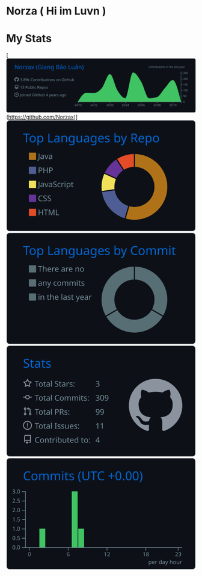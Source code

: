 # Norza ( Hi im Luvn )






# My Stats
[![](https://raw.githubusercontent.com/Norzax/Norzax/master/profile-summary-card-output/github_dark/0-profile-details.svg)(https://github.com/Norzax)]
![](https://raw.githubusercontent.com/Norzax/Norzax/master/profile-summary-card-output/github_dark/1-repos-per-language.svg) ![](https://raw.githubusercontent.com/Norzax/Norzax/master/profile-summary-card-output/github_dark/2-most-commit-language.svg)
![](https://raw.githubusercontent.com/Norzax/Norzax/master/profile-summary-card-output/github_dark/3-stats.svg) ![](https://raw.githubusercontent.com/Norzax/Norzax/master/profile-summary-card-output/github_dark/4-productive-time.svg)

